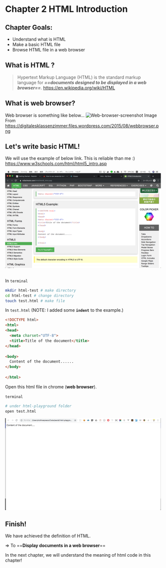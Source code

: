 # Chapter 2 HTML Introduction

## Chapter Goals:
- Understand what is HTML
- Make a basic HTML file
- Browse HTML file in a web browser

## What is HTML ?
> Hypertext Markup Language (HTML) is the standard markup language for ___==documents designed to be displayed in a web browser==___.
https://en.wikipedia.org/wiki/HTML

## What is web browser?
Web browser is something like below...
![Web-browser-screenshot](https://digitalesklassenzimmer.files.wordpress.com/2015/08/webbrowser.png)
Image From https://digitalesklassenzimmer.files.wordpress.com/2015/08/webbrowser.png


## Let's write basic HTML!
We will use the example of below link. This is reliable than me :)
https://www.w3schools.com/html/html5_intro.asp

![ss](../img/html-guide/w3-school-html.png)


## 
In `terminal`
```bash
mkdir html-test # make directory
cd html-test # change directory
touch test.html # make file
```


In `test.html` (NOTE: I added some **`indent`** to the example.)
```html
<!DOCTYPE html>
<html>
<head>
  <meta charset="UTF-8">
  <title>Title of the document</title>
</head>

<body>
  Content of the document......
</body>

</html>
```

Open this html file in chrome (**web browser**).

`terminal`
```bash
# under html-playground folder
open test.html
```

![Screenshot](../img/html-guide/first-html-example.png)

## Finish!
We have achieved the definition of HTML.

=> To ==**Display documents in a web browser**==

In the next chapter, we will understand the meaning of html code in this chapter!